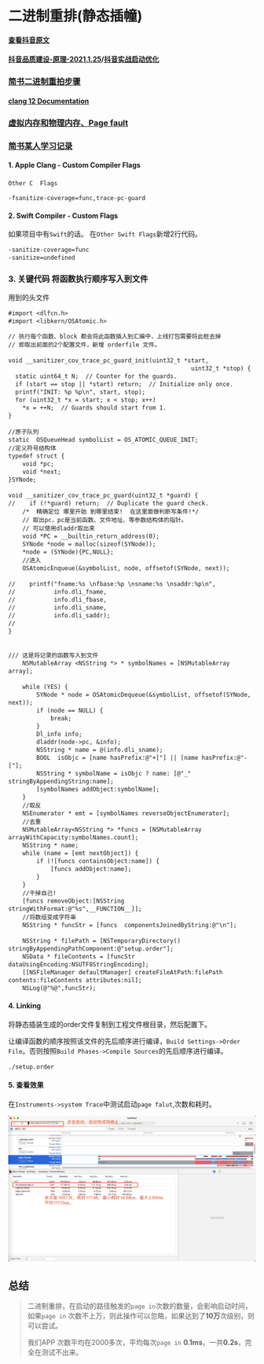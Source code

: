 # 二进制重排(静态插幢)

#### [查看抖音原文](https://mp.weixin.qq.com/s?__biz=MzI1MzYzMjE0MQ==&mid=2247485101&idx=1&sn=abbbb6da1aba37a04047fc210363bcc9&chksm=e9d0cd4fdea7445989cf26623a16fc8ce2876bf3bda95a5532bb0e5e5b1420765653df0b94d1&mpshare=1&scene=1&srcid=0316fLf0VRLHLhRPFDH6LuQo&sharer_sharetime=1595570815854&sharer_shareid=ff29c649ff1b5cea91081f325b5ada59#rd)
#### [抖音品质建设-原理-2021.1.25](https://mp.weixin.qq.com/s/3-Sbqe9gxdV6eI1f435BDg)/[抖音实战启动优化](https://mp.weixin.qq.com/s/ekXfFu4-rmZpHwzFuKiLXw)
### [简书二进制重拍步骤](https://www.jianshu.com/p/3f9ed86a45cb)
#### [clang 12 Documentation](https://clang.llvm.org/docs/SanitizerCoverage.html)
### [虚拟内存和物理内存、Page fault](https://www.jianshu.com/p/cbc9f597207e)

### [简书某人学习记录](https://www.jianshu.com/u/e90a0cf1753c)
#### 1. Apple Clang - Custom Compiler Flags
`Other C  Flags`

```
-fsanitize-coverage=func,trace-pc-guard
```
#### 2. Swift Compiler - Custom Flags
如果项目中有`Swift`的话。
在`Other Swift Flags`新增2行代码。

```
-sanitize-coverage=func
-sanitize=undefined
```

### 3. 关键代码 将函数执行顺序写入到文件

用到的头文件

```
#import <dlfcn.h>
#import <libkern/OSAtomic.h>
```

```
// 执行每个函数、block 都会将此函数插入到汇编中，上线打包需要将此桩去掉
// 即取出前面的2个配置文件，新增 orderfile 文件。

void __sanitizer_cov_trace_pc_guard_init(uint32_t *start,
                                                    uint32_t *stop) {
  static uint64_t N;  // Counter for the guards.
  if (start == stop || *start) return;  // Initialize only once.
  printf("INIT: %p %p\n", start, stop);
  for (uint32_t *x = start; x < stop; x++)
    *x = ++N;  // Guards should start from 1.
}

//原子队列
static  OSQueueHead symbolList = OS_ATOMIC_QUEUE_INIT;
//定义符号结构体
typedef struct {
    void *pc;
    void *next;
}SYNode;

void __sanitizer_cov_trace_pc_guard(uint32_t *guard) {
//    if (!*guard) return;  // Duplicate the guard check.
    /*  精确定位 哪里开始 到哪里结束!  在这里面做判断写条件!*/
    // 取出pc，pc是当前函数、文件地址、等参数结构体的指针。
    // 可以使用dladdr取出来
    void *PC = __builtin_return_address(0);
    SYNode *node = malloc(sizeof(SYNode));
    *node = (SYNode){PC,NULL};
    //进入
    OSAtomicEnqueue(&symbolList, node, offsetof(SYNode, next));
    
//    printf("fname:%s \nfbase:%p \nsname:%s \nsaddr:%p\n",
//           info.dli_fname,
//           info.dli_fbase,
//           info.dli_sname,
//           info.dli_saddr);
//
}


/// 这是将记录的函数写入到文件
    NSMutableArray <NSString *> * symbolNames = [NSMutableArray array];
    
    while (YES) {
        SYNode * node = OSAtomicDequeue(&symbolList, offsetof(SYNode, next));
        if (node == NULL) {
            break;
        }
        Dl_info info;
        dladdr(node->pc, &info);
        NSString * name = @(info.dli_sname);
        BOOL  isObjc = [name hasPrefix:@"+["] || [name hasPrefix:@"-["];
        NSString * symbolName = isObjc ? name: [@"_" stringByAppendingString:name];
        [symbolNames addObject:symbolName];
    }
    //取反
    NSEnumerator * emt = [symbolNames reverseObjectEnumerator];
    //去重
    NSMutableArray<NSString *> *funcs = [NSMutableArray arrayWithCapacity:symbolNames.count];
    NSString * name;
    while (name = [emt nextObject]) {
        if (![funcs containsObject:name]) {
            [funcs addObject:name];
        }
    }
    //干掉自己!
    [funcs removeObject:[NSString stringWithFormat:@"%s",__FUNCTION__]];
    //将数组变成字符串
    NSString * funcStr = [funcs  componentsJoinedByString:@"\n"];
    
    NSString * filePath = [NSTemporaryDirectory() stringByAppendingPathComponent:@"setup.order"];
    NSData * fileContents = [funcStr dataUsingEncoding:NSUTF8StringEncoding];
    [[NSFileManager defaultManager] createFileAtPath:filePath contents:fileContents attributes:nil];
    NSLog(@"%@",funcStr);
```

#### 4. Linking

将静态插装生成的order文件复制到工程文件根目录，然后配置下。

让编译函数的顺序按照该文件的先后顺序进行编译，`Build Settings->Order File`。否则按照`Build Phases->Compile Sources`的先后顺序进行编译。

```
./setup.order
```

#### 5. 查看效果

在`Instruments->system Trace`中测试启动`page falut`,次数和耗时。

![-w1394](media/16128379477100.jpg)


## 总结

> 二进制重排，在启动的路径触发的`page in`次数的数量，会影响启动时间，如果`page in` 次数不上万，则此操作可以忽略，如果达到了**10万**次级别，则可以尝试。
> 
> 我们APP 次数平均在2000多次，平均每次`page in` **0.1ms**，一共**0.2s**，完全在测试不出来。